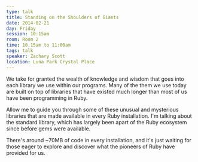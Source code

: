 ```yaml
---
type: talk
title: Standing on the Shoulders of Giants
date: 2014-02-21
day: Friday
session: 10:15am
room: Room 2
time: 10.15am to 11:00am
tags: talk
speaker: Zachary Scott
location: Luna Park Crystal Place
---
```


We take for granted the wealth of knowledge and wisdom that goes into each library we use within our programs. Many of the them we use today are built on top of libraries that have existed much longer than most of us have been programming in Ruby.

Allow me to guide you through some of these unusual and mysterious libraries that are made available in every Ruby installation. I'm talking about the standard library, which has largely been apart of the Ruby ecosystem since before gems were available.

There's around ~70MB of code in every installation, and it's just waiting for those eager to explore and discover what the pioneers of Ruby have provided for us.
